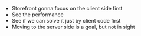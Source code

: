* Storefront gonna focus on the client side first
* See the performance
* See if we can solve it just by client code first
* Moving to the server side is a goal, but not in sight